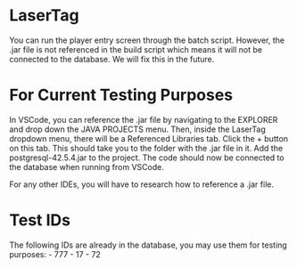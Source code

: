 # LaserTag

You can run the player entry screen through the batch script. However, the .jar file is not referenced in the build script which means it will not be connected to the database. We will fix this in the future.

# For Current Testing Purposes
In VSCode, you can reference the .jar file by navigating to the EXPLORER and drop down the JAVA PROJECTS menu. Then, inside the LaserTag dropdown menu, there will be a Referenced Libraries tab. Click the + button on this tab. This should take you to the folder with the .jar file in it. Add the postgresql-42.5.4.jar to the project. The code should now be connected to the database when running from VSCode. 

For any other IDEs, you will have to research how to reference a .jar file. 

# Test IDs
The following IDs are already in the database, you may use them for testing purposes:
    - 777
    - 17
    - 72
